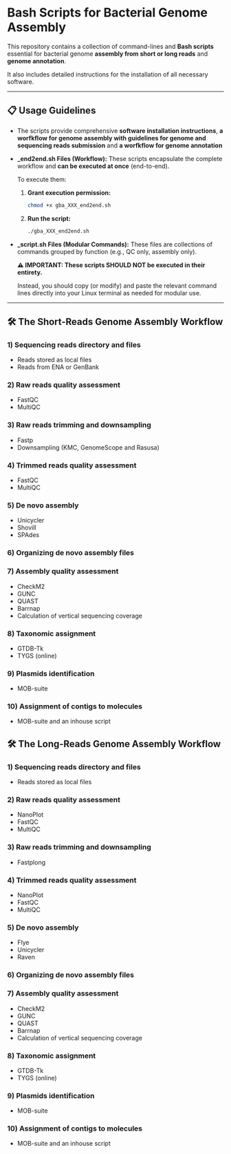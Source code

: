 # Bash Scripts for Bacterial Genome Assembly

This repository contains a collection of command-lines and **Bash scripts** essential for bacterial genome **assembly from short or long reads** and **genome annotation**.

It also includes detailed instructions for the installation of all necessary software.

---

## 📋 Usage Guidelines

* The scripts provide comprehensive **software installation instructions**, **a worfkflow for genome assembly with guidelines for genome and sequencing reads submission** and **a worfkflow for genome annotation**

* **_end2end.sh Files (Workflow):** These scripts encapsulate the complete workflow and **can be executed at once** (end-to-end).

    To execute them:
    1.  **Grant execution permission:**
        ```bash
        chmod +x gba_XXX_end2end.sh
        ```
    2.  **Run the script:**
        ```bash
        ./gba_XXX_end2end.sh
        ```

* **_script.sh Files (Modular Commands):** These files are collections of commands grouped by function (e.g., QC only, assembly only).

    **⚠️ IMPORTANT: These scripts SHOULD NOT be executed in their entirety.**

    Instead, you should copy (or modify) and paste the relevant command lines directly into your Linux terminal as needed for modular use.

---

## 🛠️ The Short-Reads Genome Assembly Workflow

### 1) Sequencing reads directory and files
* Reads stored as local files
* Reads from ENA or GenBank
### 2) Raw reads quality assessment
* FastQC
* MultiQC
### 3) Raw reads trimming and downsampling 
* Fastp
* Downsampling (KMC, GenomeScope and Rasusa)
### 4) Trimmed reads quality assessment
* FastQC
* MultiQC
### 5) De novo assembly
* Unicycler
* Shovill
* SPAdes
### 6) Organizing de novo assembly files
### 7) Assembly quality assessment
* CheckM2
* GUNC
* QUAST
* Barrnap
* Calculation of vertical sequencing coverage
### 8) Taxonomic assignment
* GTDB-Tk
* TYGS (online)
### 9) Plasmids identification
* MOB-suite 
### 10) Assignment of contigs to molecules
* MOB-suite and an inhouse script

## 🛠️ The Long-Reads Genome Assembly Workflow

### 1) Sequencing reads directory and files
* Reads stored as local files
### 2) Raw reads quality assessment
* NanoPlot
* FastQC
* MultiQC
### 3) Raw reads trimming and downsampling 
* Fastplong
### 4) Trimmed reads quality assessment
* NanoPlot
* FastQC
* MultiQC
### 5) De novo assembly
* Flye
* Unicycler
* Raven
### 6) Organizing de novo assembly files
### 7) Assembly quality assessment
* CheckM2
* GUNC
* QUAST
* Barrnap
* Calculation of vertical sequencing coverage
### 8) Taxonomic assignment
* GTDB-Tk
* TYGS (online)
### 9) Plasmids identification
* MOB-suite 
### 10) Assignment of contigs to molecules
* MOB-suite and an inhouse script
